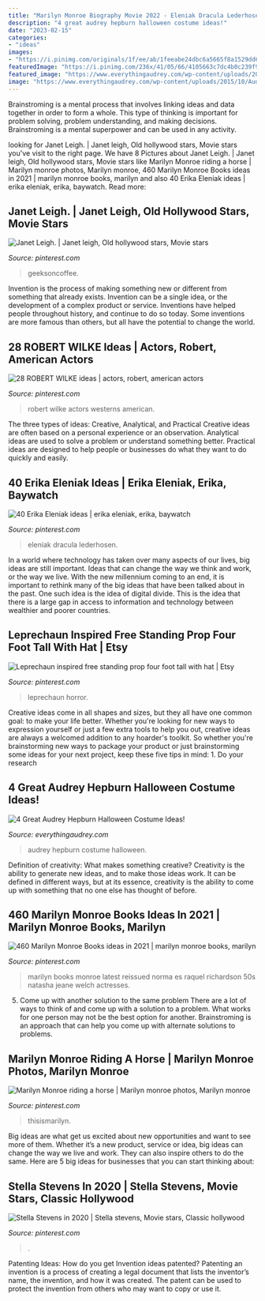 ```yaml
---
title: "Marilyn Monroe Biography Movie 2022 - Eleniak Dracula Lederhosen"
description: "4 great audrey hepburn halloween costume ideas!"
date: "2023-02-15"
categories:
- "ideas"
images:
- "https://i.pinimg.com/originals/1f/ee/ab/1feeabe24dbc6a5665f8a1529dd6f6d7.jpg"
featuredImage: "https://i.pinimg.com/236x/41/05/66/4105663c7dc4b0c239f9d76b1b6324b4--westerns-robert-richard.jpg"
featured_image: "https://www.everythingaudrey.com/wp-content/uploads/2015/10/Audrey-Hepburn-Halloween-Costume-Ideas-1.jpg"
image: "https://www.everythingaudrey.com/wp-content/uploads/2015/10/Audrey-Hepburn-Halloween-Costume-Ideas-1.jpg"
---
```



Brainstroming is a mental process that involves linking ideas and data together in order to form a whole. This type of thinking is important for problem solving, problem understanding, and making decisions. Brainstroming is a mental superpower and can be used in any activity.

	

		
looking for Janet Leigh. | Janet leigh, Old hollywood stars, Movie stars you've visit to the right page. We have 8 Pictures about Janet Leigh. | Janet leigh, Old hollywood stars, Movie stars like Marilyn Monroe riding a horse | Marilyn monroe photos, Marilyn monroe, 460 Marilyn Monroe Books ideas in 2021 | marilyn monroe books, marilyn and also 40 Erika Eleniak ideas | erika eleniak, erika, baywatch. Read more:
		
    
## Janet Leigh. | Janet Leigh, Old Hollywood Stars, Movie Stars

<img loading=lazy src="https://i.pinimg.com/originals/ae/73/dc/ae73dc82bb8d2c55310edc4527683f82.jpg" onerror="this.onerror=null;this.src='https://tse4.mm.bing.net/th?id=OIP.LhEZ01XDqnJ6lWOJC1ks_QHaJf&amp;pid=15.1';" alt="Janet Leigh. | Janet leigh, Old hollywood stars, Movie stars">

_Source: pinterest.com_

>geeksoncoffee. 

	

Invention is the process of making something new or different from something that already exists. Invention can be a single idea, or the development of a complex product or service. Inventions have helped people throughout history, and continue to do so today. Some inventions are more famous than others, but all have the potential to change the world.

    
## 28 ROBERT WILKE Ideas | Actors, Robert, American Actors

<img loading=lazy src="https://i.pinimg.com/236x/41/05/66/4105663c7dc4b0c239f9d76b1b6324b4--westerns-robert-richard.jpg" onerror="this.onerror=null;this.src='https://tse4.mm.bing.net/th?id=OIP.81yK_p_tfk09FYGWrMOhJQAAAA&amp;pid=15.1';" alt="28 ROBERT WILKE ideas | actors, robert, american actors">

_Source: pinterest.com_

>robert wilke actors westerns american. 

	

The three types of ideas: Creative, Analytical, and Practical
Creative ideas are often based on a personal experience or an observation. Analytical ideas are used to solve a problem or understand something better. Practical ideas are designed to help people or businesses do what they want to do quickly and easily.

    
## 40 Erika Eleniak Ideas | Erika Eleniak, Erika, Baywatch

<img loading=lazy src="https://i.pinimg.com/474x/39/ac/86/39ac86530716e5462bf4f54d712d9461--erika-eleniak-dracula.jpg" onerror="this.onerror=null;this.src='https://tse3.mm.bing.net/th?id=OIP.xKT4HBkCb-sLbvMZST8u2QAAAA&amp;pid=15.1';" alt="40 Erika Eleniak ideas | erika eleniak, erika, baywatch">

_Source: pinterest.com_

>eleniak dracula lederhosen. 

	

In a world where technology has taken over many aspects of our lives, big ideas are still important. Ideas that can change the way we think and work, or the way we live. With the new millennium coming to an end, it is important to rethink many of the big ideas that have been talked about in the past. One such idea is the idea of digital divide. This is the idea that there is a large gap in access to information and technology between wealthier and poorer countries.

    
## Leprechaun Inspired Free Standing Prop Four Foot Tall With Hat | Etsy

<img loading=lazy src="https://i.pinimg.com/originals/ce/a9/70/cea970a599abfd39f2d14d4ba65101df.png" onerror="this.onerror=null;this.src='https://tse3.mm.bing.net/th?id=OIP.d-VoOzQG806pygWA2JvsygHaHa&amp;pid=15.1';" alt="Leprechaun inspired free standing prop four foot tall with hat | Etsy">

_Source: pinterest.com_

>leprechaun horror. 

	

Creative ideas come in all shapes and sizes, but they all have one common goal: to make your life better. Whether you're looking for new ways to expression yourself or just a few extra tools to help you out, creative ideas are always a welcomed addition to any hoarder's toolkit. So whether you're brainstorming new ways to package your product or just brainstorming some ideas for your next project, keep these five tips in mind: 1. Do your research

    
## 4 Great Audrey Hepburn Halloween Costume Ideas!

<img loading=lazy src="https://www.everythingaudrey.com/wp-content/uploads/2015/10/Audrey-Hepburn-Halloween-Costume-Ideas-1.jpg" onerror="this.onerror=null;this.src='https://tse2.mm.bing.net/th?id=OIP.u0hks9Vxzp_LAdaNHoSPFQHaHa&amp;pid=15.1';" alt="4 Great Audrey Hepburn Halloween Costume Ideas!">

_Source: everythingaudrey.com_

>audrey hepburn costume halloween. 

	

Definition of creativity: What makes something creative?
Creativity is the ability to generate new ideas, and to make those ideas work. It can be defined in different ways, but at its essence, creativity is the ability to come up with something that no one else has thought of before.

    
## 460 Marilyn Monroe Books Ideas In 2021 | Marilyn Monroe Books, Marilyn

<img loading=lazy src="https://i.pinimg.com/236x/3f/ae/bd/3faebd9342f10ede7374fb25070692c4--marilyn-monroe-books-book-news.jpg" onerror="this.onerror=null;this.src='https://tse3.mm.bing.net/th?id=OIP.WBsexjXee2mlf6w2Tvia0wAAAA&amp;pid=15.1';" alt="460 Marilyn Monroe Books ideas in 2021 | marilyn monroe books, marilyn">

_Source: pinterest.com_

>marilyn books monroe latest reissued norma es raquel richardson 50s natasha jeane welch actresses. 

	

5. Come up with another solution to the same problem
There are a lot of ways to think of and come up with a solution to a problem. What works for one person may not be the best option for another. Brainstroming is an approach that can help you come up with alternate solutions to problems.

    
## Marilyn Monroe Riding A Horse | Marilyn Monroe Photos, Marilyn Monroe

<img loading=lazy src="https://i.pinimg.com/originals/92/d3/07/92d307a7a67173a2923c80a2c81b7fed.jpg" onerror="this.onerror=null;this.src='https://tse4.mm.bing.net/th?id=OIP.PVSxfE7LUUO-3-X-aE8CywAAAA&amp;pid=15.1';" alt="Marilyn Monroe riding a horse | Marilyn monroe photos, Marilyn monroe">

_Source: pinterest.com_

>thisismarilyn. 

	

Big ideas are what get us excited about new opportunities and want to see more of them. Whether it’s a new product, service or idea, big ideas can change the way we live and work. They can also inspire others to do the same. Here are 5 big ideas for businesses that you can start thinking about: 

    
## Stella Stevens In 2020 | Stella Stevens, Movie Stars, Classic Hollywood

<img loading=lazy src="https://i.pinimg.com/originals/1f/ee/ab/1feeabe24dbc6a5665f8a1529dd6f6d7.jpg" onerror="this.onerror=null;this.src='https://tse3.mm.bing.net/th?id=OIP.6OiNeKgmw-NOZ8t4j6EzdQHaLH&amp;pid=15.1';" alt="Stella Stevens in 2020 | Stella stevens, Movie stars, Classic hollywood">

_Source: pinterest.com_

>. 

	

Patenting Ideas: How do you get Invention ideas patented?
Patenting an invention is a process of creating a legal document that lists the inventor’s name, the invention, and how it was created. The patent can be used to protect the invention from others who may want to copy or use it.

